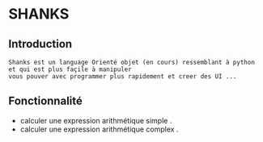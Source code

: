 # SHANKS

## Introduction
 
    Shanks est un language Orienté objet (en cours) ressemblant à python et qui est plus façile à manipuler
    vous pouver avec programmer plus rapidement et creer des UI ...

## Fonctionnalité

- calculer une expression arithmétique simple .
- calculer une expression arithmétique complex .

